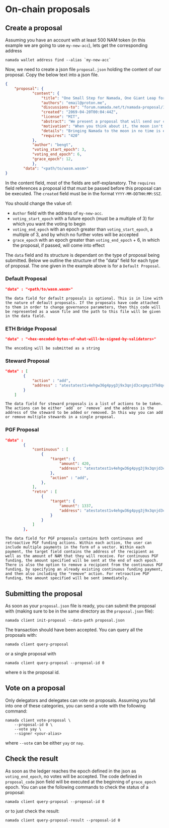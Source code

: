 # On-chain proposals

## Create a proposal

Assuming you have an account with at least 500 NAM token (in this example we are going to use `my-new-acc`), lets get the corresponding address

```shell
namada wallet address find --alias `my-new-acc`
```

Now, we need to create a json file `proposal.json` holding the content of our proposal. Copy the below text into a json file.

```json
{
    "proposal": {
            "content": {
                "title": "One Small Step for Namada, One Giant Leap for Memekind",
                "authors": "email@proton.me",
                "discussions-to": "forum.namada.net/t/namada-proposal/1",
                "created": "2069-04-20T00:04:44Z",
                "license": "MIT",
                "abstract": "We present a proposal that will send our community to the moon. This proposal outlines all training necessary to accomplish this goal. All memers are welcome to join.",
                "motivation": "When you think about it, the moon isn't actually that far away.The moon is only 384,400 km. We have not yet brought Namada to the moon, so it is only natural to use 101 as the prime number for our modular arithmetic operations. 384,400 (mod 101) = 95. 95 km is a distance that can be easily covered by a single person in a single day. Namada was produced by more than 100 people. So 95/100 = 0, rounded to the nearest integer. This means that Namada can reach the moon in no time.",
                "details": "Bringing Namada to the moon in no time is easily achievable. We just need to pass this governance proposal and set the plan in action",
                "requires": "420"
            },
            "author": "bengt",
            "voting_start_epoch": 3,
            "voting_end_epoch": 6,
            "grace_epoch": 12,
            },
        "data": "<path/to/wasm.wasm>"
}
```

In the content field, most of the fields are self-explanatory. The `requires` field references a proposal id that must be passed before this proposal can be executed. The `created` field must be in the format `YYYY-MM-DDTHH:MM:SSZ`.

You should change the value of:

- `Author` field with the address of `my-new-acc`.
- `voting_start_epoch` with a future epoch (must be a multiple of 3) for which you want the voting to begin
- `voting_end_epoch` with an epoch greater than `voting_start_epoch`, a multiple of 3, and by which no further votes will be accepted
- `grace_epoch` with an epoch greater than `voting_end_epoch` + 6, in which the proposal, if passed, will come into effect

The `data` field and its structure is dependant on the type of proposal being submitted. Below we outline the structure of the "data" field for each type of proposal. The one given in the example above is for a `Default Proposal`.

### Default Proposal 

```json
"data" : "<path/to/wasm.wasm>"
```
```admonish note
The data field for default proposals is optional. This is in line with the nature of default proposals. If the proposals have code attached to them in order to change governance parameters, then this code will be represented as a wasm file and the path to this file will be given in the data field.
```

### ETH Bridge Proposal

```json
"data" : "<hex-encoded-bytes-of-what-will-be-signed-by-validators>"
```
```admonish note
The encoding will be submitted as a string
```

### Steward Proposal

```json
"data" : [
        {
            "action" : "add",
            "address" : "atestatest1v4ehgw36g4pyg3j9x3qnjd3cxgmyz3fk8qcrys3hxdp5xwfnx3zyxsj9xgunxsfjg5u5xvzyzrrqtn"
        }
    ]     
```

```admonish note
The data field for steward proposals is a list of actions to be taken. The actions can be either `add` or `remove` and the address is the address of the steward to be added or removed. In this way you can add or remove multiple stewards in a single proposal.
```

### PGF Proposal
    
```json
"data" :
        {
            "continuous" : [
                {
                    "target": {
                        "amount": 420,
                        "address": "atestatest1v4ehgw36g4pyg3j9x3qnjd3cxgmyz3fk8qcrys3hxdp5xwfnx3zyxsj9xgunxsfjg5u5xvzyzrrqtn"
                    },
                    "action" : "add",
                },
            ],
            "retro" : [
                {
                    "target": {
                        "amount": 1337,
                        "address": "atestatest1v4ehgw36g4pyg3j9x3qnjd3cxgmyz3fk8qcrys3hxdp5xwfnx3zyxsj9xgunxsfjg5u5xvzyzrrqtn"
                    }
                }
            ]
        },  
```

```admonish note
The data field for PGF proposals contains both continuous and retroactive PGF funding actions. Within each action, the user can include multiple payments in the form of a vector. Within each payment, the target field contains the address of the recipient as well as the amount of NAM that they will receive. For continuous PGF funding, the amount specified will be sent at the end of each epoch. There is also the option to remove a recipient from the continuous PGF funding, by specifying an already existing continuous funding payment, and then also including the "remove" action. For retroactive PGF funding, the amount specified will be sent immediately.
```
## Submitting the proposal
As soon as your `proposal.json` file is ready, you can submit the proposal with (making sure to be in the same directory as the `proposal.json` file):

```shell
namada client init-proposal --data-path proposal.json 
```

The transaction should have been accepted. You can query all the proposals with:

```shell
namada client query-proposal
```

or a single proposal with

```shell
namada client query-proposal --proposal-id 0
```

where `0` is the proposal id.

## Vote on a proposal

Only delegators and delegates can vote on proposals. Assuming you fall into one of these categories, you can send a vote with the following command:

```shell
namada client vote-proposal \
    --proposal-id 0 \
    --vote yay \
    --signer <your-alias>
```

where `--vote` can be either `yay` or `nay`.

## Check the result

As soon as the ledger reaches the epoch defined in the json as `voting_end_epoch`, no votes will be accepted. The code definied in `proposal_code` json field will be executed at the beginning of `grace_epoch` epoch. You can use the following commands to check the status of a proposal:

```shell
namada client query-proposal --proposal-id 0
```

or to just check the result:

```shell
namada client query-proposal-result --proposal-id 0
```
